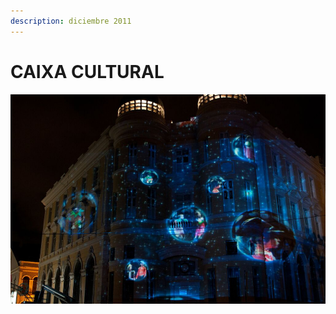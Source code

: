 ```yaml
---
description: diciembre 2011
---
```


# CAIXA CULTURAL

![](../../../.gitbook/assets/mf-2011-12-br-caixa-cultural-mapping-01.jpeg)

